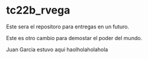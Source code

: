 # tc22b_rvega

Este sera el repositoro para entregas en un futuro.

Este es otro cambio para demostar el poder del mundo.


Juan Garcia estuvo aqui haolholaholahola
